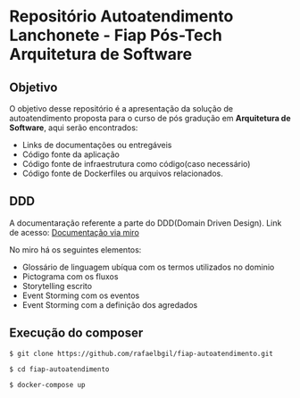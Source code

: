 # Repositório Autoatendimento Lanchonete - Fiap Pós-Tech Arquitetura de Software

## Objetivo
O objetivo desse repositório é a apresentação da solução de autoatendimento proposta para o curso de pós gradução em **Arquitetura de Software**, aqui serão encontrados:
- Links de documentações ou entregáveis
- Código fonte da aplicação
- Código fonte de infraestrutura como código(caso necessário)
- Código fonte de Dockerfiles ou arquivos relacionados.

## DDD
A documentaração referente a parte do DDD(Domain Driven Design).
Link de acesso: [Documentação via miro](https://miro.com/app/board/uXjVMnTeAN8=/?share_link_id=984815149799)

No miro há os seguintes elementos:
- Glossário de linguagem ubíqua com os termos utilizados no dominio
- Pictograma com os fluxos
- Storytelling escrito
- Event Storming com os eventos
- Event Storming com a definição dos agredados

## Execução do composer

``` $ git clone https://github.com/rafaelbgil/fiap-autoatendimento.git ```


``` $ cd fiap-autoatendimento ```


``` $ docker-compose up ```
